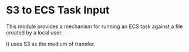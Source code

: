 # S3 to ECS Task Input

This module provides a mechanism for running an ECS task against a file created by a local user.

It uses S3 as the medium of transfer.
